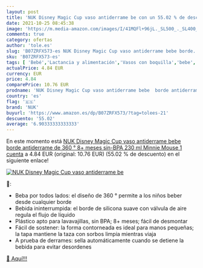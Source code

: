 ```yaml
---
layout: post
title: 'NUK Disney Magic Cup vaso antiderrame be con un 55.02 % de descuento'
date: 2021-10-25 08:45:38
image: 'https://m.media-amazon.com/images/I/41MQFl+96jL._SL500_._SL400_.jpg'
comments: true
category: ofertas
author: 'tole.es'
slug: 'B07ZRFX573-es NUK Disney Magic Cup vaso antiderrame bebe borde...'
sku: 'B07ZRFX573-es'
tags: [ 'Bebé','Lactancia y alimentación','Vasos con boquilla','bebe','nuk', ]
actualPrice: 4.84 EUR
currency: EUR
price: 4.84
comparePrice: 10.76 EUR
prodname: 'NUK Disney Magic Cup vaso antiderrame bebe  borde antiderrame de 360 °  8+ meses  sin-BPA  230 ml  Minnie Mouse  1 cuenta'
country: 'es'
flag: '🇪🇸'
brand: 'NUK'
buyurl: 'https://www.amazon.es/dp/B07ZRFX573/?tag=tolees-21'
descuento: '55.02'
average: '6.90333333333333'
---
```


En este momento está [NUK Disney Magic Cup vaso antiderrame bebe  borde antiderrame de 360 °  8+ meses  sin-BPA  230 ml  Minnie Mouse  1 cuenta](https://www.amazon.es/dp/B07ZRFX573/?tag=tolees-21) a 4.84 EUR (original: 10.76 EUR) (55.02 %  de descuento) en el siguiente enlace!

[![NUK Disney Magic Cup vaso antiderrame be](https://m.media-amazon.com/images/I/41MQFl+96jL._SL500_._SL400_.jpg)](https://www.amazon.es/dp/B07ZRFX573/?tag=tolees-21)

🔎:

- Beba por todos lados: el diseño de 360 ​​° permite a los niños beber desde cualquier borde
- Bebida ininterrumpida: el borde de silicona suave con válvula de aire regula el flujo de líquido
- Plástico apto para lavavajillas, sin BPA; 8+ meses; fácil de desmontar
- Fácil de sostener: la forma contorneada es ideal para manos pequeñas; la tapa mantiene la taza con sorbos limpia mientras viaja
- A prueba de derrames: sella automáticamente cuando se detiene la bebida para evitar desordenes

[🛒 Aquí!!!](https://www.amazon.es/dp/B07ZRFX573/?tag=tolees-21)
